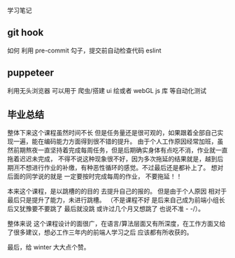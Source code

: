 学习笔记

##  git hook 
如何 利用 pre-commit 勾子，提交前自动检查代码 eslint

## puppeteer

利用无头浏览器  可以用于 爬虫/搭建 ui 绘或者 webGL js 库 等自动化测试


## 毕业总结

整体下来这个课程虽然时间不长 但是任务量还是很可观的，如果跟着全部自己实现一遍，能在编码能力方面得到很不错的提升。
由于个人工作原因经常加班，虽然前期熬夜一直坚持着完成每周任务，但是后期确实身体有点吃不消，作业就一直拖着迟迟未完成，
不得不说这种现象很不好，因为多次拖延的结果就是，越到后期🈷️不想进行作业的补缴，有种恶性循环的感觉。不过最后还是都补上了。
想对后面的同学说的就是 一定要按时完成每周的作业， 不要拖延！！

本来这个课程，是以跳槽的的目的 去提升自己的报的。 但是由于个人原因 相对于最后只是提升了能力，未进行跳槽。
（不是课程不好  是后来自己成为前端小组长后又犹豫要不要跳了  最后就没跳  或许过几个月又想跳了 也说不准 - -/）。

整体来说 这个课程设计的面很广，在语言/算法层面又有所深度，在工作方面又给了很多建议，想必工作三年内的前端人学习之后 应该都有所收获的。

最后，给 winter 大大点个赞。
